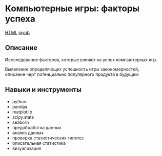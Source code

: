 # Компьютерные игры: факторы успеха
[HTML](https://github.com/Malakhova-Natalya/Portfolio/blob/main/games/games_project.html "html") [ipynb](https://github.com/Malakhova-Natalya/Portfolio/blob/main/games/games_project.ipynb "ipynb") 
## Описание	
Иссследование факторов, которые влияют на успех компьютерных игр. 

Выявление определяющих успешность игры закономерностей, описание черт потенциально популярного продукта в будущем
## Навыки и инструменты
- python 
- pandas 
- matplotlib
- scipy.stats
- seaborn
- предобработка данных 
- анализ данных
- проверка статистических гипотез
- описательная статистика
- визуализация

